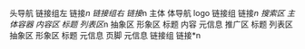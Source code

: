 头导航
    链接组左
        链接*n
    链接组右
        链接*n
主体
    体导航
        logo
        链接组
            链接*n
        搜索区
    主体容器
        内容区
            标题
            列表区*n
                抽象区
                形象区
                    标题
                    内容
                    元信息
        推广区
            标题
            列表区
                抽象区
                形象区
                    标题
                    元信息
页脚
    元信息
    链接组
        链接*n